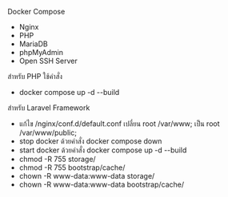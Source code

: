Docker Compose
- Nginx
- PHP
- MariaDB
- phpMyAdmin
- Open SSH Server

สำหรับ PHP ใช้คำสั่ง 
- docker compose up -d --build

สำหรับ Laravel Framework

- แก้ไข /nginx/conf.d/default.conf เปลี่ยน root /var/www; เป็น root /var/www/public;
- stop docker ด้วยคำสั่ง docker compose down
- start docker ด้วยคำสั่ง docker compose up -d --build
- chmod -R 755 storage/
- chmod -R 755 bootstrap/cache/
- chown -R www-data:www-data storage/
- chown -R www-data:www-data bootstrap/cache/


  
